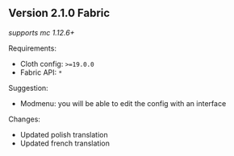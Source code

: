 ## Version 2.1.0 Fabric

_supports mc 1.12.6+_

Requirements:
- Cloth config: `>=19.0.0`
- Fabric API: `*`

Suggestion:
- Modmenu: you will be able to edit the config with an interface

Changes:
- Updated polish translation
- Updated french translation
